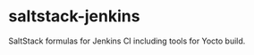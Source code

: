 saltstack-jenkins
=================

SaltStack formulas for Jenkins CI including tools for Yocto build.
